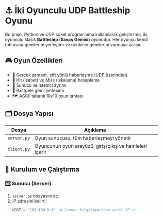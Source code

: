 # ⚓ İki Oyunculu UDP Battleship Oyunu

Bu proje, Python ve UDP soket programlama kullanılarak geliştirilmiş iki oyunculu klasik **Battleship (Savaş Gemisi)** oyunudur. Her oyuncu kendi tahtasına gemilerini yerleştirir ve rakibinin gemilerini vurmaya çalışır.

## 🎮 Oyun Özellikleri

- 🔁 Gerçek zamanlı, çift yönlü haberleşme (UDP üzerinden)
- 🎯 Hit (isabet) ve Miss (ıskalama) hesaplama
- 📡 Sunucu ve istemci ayrımı
- 🧠 Rastgele gemi yerleşimi
- 🗺️ ASCII tabanlı 10x10 oyun tahtası

## 🗂️ Dosya Yapısı

| Dosya | Açıklama |
|-------|----------|
| `server.py` | Oyun sunucusu, tüm haberleşmeyi yönetir |
| `client.py` | Oyuncunun oyun arayüzü, giriş/çıkış ve hamleleri içerir |

## 🚀 Kurulum ve Çalıştırma

### 1️⃣ Sunucu (Server)

1. `server.py` dosyasını aç.
2. IP adresini belirt:
   ```python
   HOST = '192.168.X.X'  # Sunucu bilgisayarının yerel IP'si

